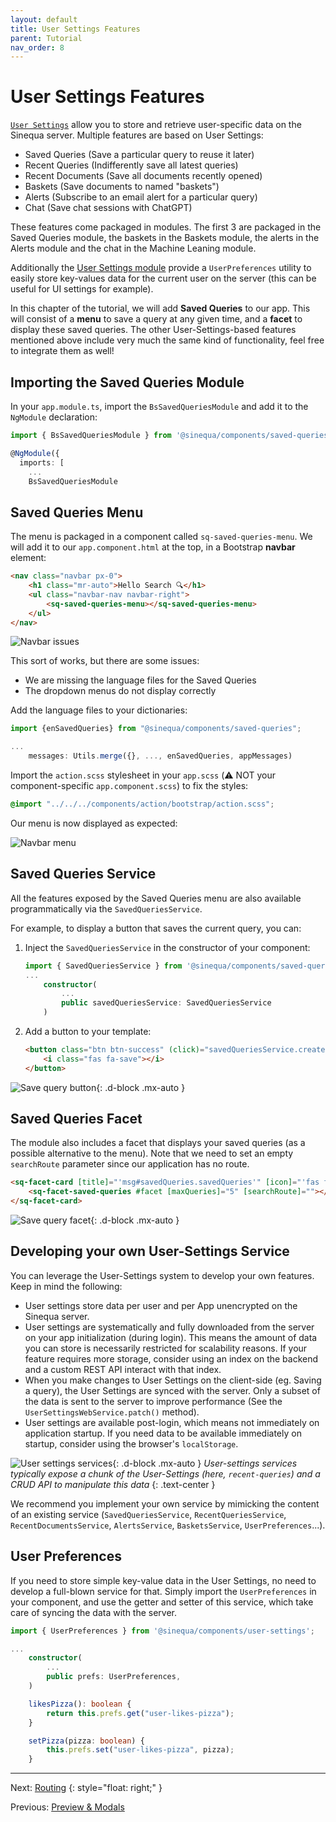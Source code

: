 ```yaml
---
layout: default
title: User Settings Features
parent: Tutorial
nav_order: 8
---
```


# User Settings Features

[`User Settings`]({{site.baseurl}}libraries/components/user-settings.html) allow you to store and retrieve user-specific data on the Sinequa server. Multiple features are based on User Settings:

- Saved Queries (Save a particular query to reuse it later)
- Recent Queries (Indifferently save all latest queries)
- Recent Documents (Save all documents recently opened)
- Baskets (Save documents to named "baskets")
- Alerts (Subscribe to an email alert for a particular query)
- Chat (Save chat sessions with ChatGPT)

These features come packaged in modules. The first 3 are packaged in the Saved Queries module, the baskets in the Baskets module, the alerts in the Alerts module and the chat in the Machine Leaning module.

Additionally the [User Settings module]({{site.baseurl}}libraries/components/user-settings.html) provide a `UserPreferences` utility to easily store key-values data for the current user on the server (this can be useful for UI settings for example).

In this chapter of the tutorial, we will add **Saved Queries** to our app. This will consist of a **menu** to save a query at any given time, and a **facet** to display these saved queries. The other User-Settings-based features mentioned above include very much the same kind of functionality, feel free to integrate them as well!

## Importing the Saved Queries Module

In your `app.module.ts`, import the `BsSavedQueriesModule` and add it to the `NgModule` declaration:

```ts
import { BsSavedQueriesModule } from '@sinequa/components/saved-queries';

@NgModule({
  imports: [
    ...
    BsSavedQueriesModule
```

## Saved Queries Menu

The menu is packaged in a component called `sq-saved-queries-menu`. We will add it to our `app.component.html` at the top, in a Bootstrap **navbar** element:

```html
<nav class="navbar px-0">
    <h1 class="mr-auto">Hello Search 🔍</h1>
    <ul class="navbar-nav navbar-right">
        <sq-saved-queries-menu></sq-saved-queries-menu>
    </ul>
</nav>
```

![Navbar issues]({{site.baseurl}}assets/tutorial/navbar-issue.png)

This sort of works, but there are some issues:

- We are missing the language files for the Saved Queries
- The dropdown menus do not display correctly

Add the language files to your dictionaries:

```ts
import {enSavedQueries} from "@sinequa/components/saved-queries";

...
    messages: Utils.merge({}, ..., enSavedQueries, appMessages)
```

Import the `action.scss` stylesheet in your `app.scss` (⚠️ NOT your component-specific `app.component.scss`) to fix the styles:

```scss
@import "../../../components/action/bootstrap/action.scss";
```

Our menu is now displayed as expected:

![Navbar menu]({{site.baseurl}}assets/tutorial/navbar-ok.png)

## Saved Queries Service

All the features exposed by the Saved Queries menu are also available programmatically via the `SavedQueriesService`.

For example, to display a button that saves the current query, you can:

1. Inject the `SavedQueriesService` in the constructor of your component:

    ```ts
    import { SavedQueriesService } from '@sinequa/components/saved-queries';
    ...
        constructor(
            ...
            public savedQueriesService: SavedQueriesService
        )
    ```

2. Add a button to your template:

    ```html
    <button class="btn btn-success" (click)="savedQueriesService.createSavedQueryModal()">
        <i class="fas fa-save"></i>
    </button>
    ```

![Save query button]({{site.baseurl}}assets/tutorial/savedqueries-button.png){: .d-block .mx-auto }

## Saved Queries Facet

The module also includes a facet that displays your saved queries (as a possible alternative to the menu). Note that we need to set an empty `searchRoute` parameter since our application has no route.

```html
<sq-facet-card [title]="'msg#savedQueries.savedQueries'" [icon]="'fas fa-save'">
    <sq-facet-saved-queries #facet [maxQueries]="5" [searchRoute]=""></sq-facet-saved-queries>
</sq-facet-card>
```

![Save query facet]({{site.baseurl}}assets/tutorial/savedqueries-facet.png){: .d-block .mx-auto }

## Developing your own User-Settings Service

You can leverage the User-Settings system to develop your own features. Keep in mind the following:

- User settings store data per user and per App unencrypted on the Sinequa server.
- User settings are systematically and fully downloaded from the server on your app initialization (during login). This means the amount of data you can store is necessarily restricted for scalability reasons. If your feature requires more storage, consider using an index on the backend and a custom REST API interact with that index.
- When you make changes to User Settings on the client-side (eg. Saving a query), the User Settings are synced with the server. Only a subset of the data is sent to the server to improve performance (See the `UserSettingsWebService.patch()` method).
- User settings are available post-login, which means not immediately on application startup. If you need data to be available immediately on startup, consider using the browser's `localStorage`.

![User settings services]({{site.baseurl}}assets/tutorial/user-settings-services.png){: .d-block .mx-auto }
*User-settings services typically expose a chunk of the User-Settings (here, `recent-queries`) and a CRUD API to manipulate this data*
{: .text-center }

We recommend you implement your own service by mimicking the content of an existing service (`SavedQueriesService`, `RecentQueriesService`, `RecentDocumentsService`, `AlertsService`, `BasketsService`, `UserPreferences`...).

## User Preferences

If you need to store simple key-value data in the User Settings, no need to develop a full-blown service for that. Simply import the `UserPreferences` in your component, and use the getter and setter of this service, which take care of syncing the data with the server.

```ts
import { UserPreferences } from '@sinequa/components/user-settings';

...
    constructor(
        ...
        public prefs: UserPreferences,
    )

    likesPizza(): boolean {
        return this.prefs.get("user-likes-pizza");
    }

    setPizza(pizza: boolean) {
        this.prefs.set("user-likes-pizza", pizza);
    }
```

---

Next: [Routing](routing.html)
{: style="float: right;" }

Previous: [Preview & Modals](preview.html)
